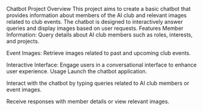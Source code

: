 Chatbot Project
Overview
This project aims to create a basic chatbot that provides information about members of the AI club and relevant images related to club events. The chatbot is designed to interactively answer queries and display images based on user requests.
Features
Member Information: Query details about AI club members such as roles, interests, and projects.

Event Images: Retrieve images related to past and upcoming club events.

Interactive Interface: Engage users in a conversational interface to enhance user experience.
Usage
Launch the chatbot application.

Interact with the chatbot by typing queries related to AI club members or event images.

Receive responses with member details or view relevant images.

